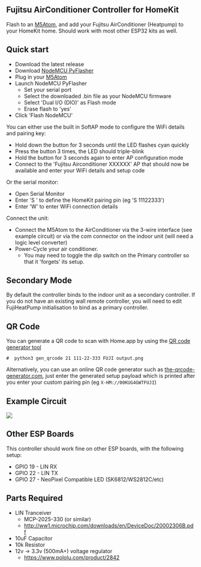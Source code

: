 Fujitsu AirConditioner Controller for HomeKit
----------
Flash to an [M5Atom](https://shop.m5stack.com/collections/atom-series/products/atom-lite-esp32-development-kit), and add your Fujitsu AirConditioner (Heatpump) to your HomeKit home. Should work with most other ESP32 kits as well.

Quick start
-----------

* Download the latest release
* Download [NodeMCU PyFlasher](https://github.com/marcelstoer/nodemcu-pyflasher)
* Plug in your [M5Atom](https://shop.m5stack.com/collections/atom-series/products/atom-lite-esp32-development-kit)
* Launch NodeMCU PyFlasher
  * Set your serial port
  * Select the downloaded .bin file as your NodeMCU firmware
  * Select 'Dual I/O (DIO)' as Flash mode
  * Erase flash to 'yes'
* Click 'Flash NodeMCU'

You can either use the built in SoftAP mode to configure the WiFi details and pairing key:
* Hold down the button for 3 seconds until the LED flashes cyan quickly
* Press the button 3 times, the LED should triple-blink
* Hold the button for 3 seconds again to enter AP configuration mode
* Connect to the 'Fujitsu Airconditioner XXXXXX' AP that should now be available and enter your WiFi details and setup code

Or the serial monitor:
* Open Serial Monitor
* Enter 'S <HOMEKIT PIN>' to define the HomeKit pairing pin (eg 'S 11122333')
* Enter 'W' to enter WiFi connection details

Connect the unit:
* Connect the M5Atom to the AirConditioner via the 3-wire interface (see example circuit) or via the com connector on the indoor unit (will need a logic level converter)
* Power-Cycle your air conditioner. 
  * You may need to toggle the dip switch on the Primary controller so that it 'forgets' its setup.


Secondary Mode
--------------

By default the controller binds to the indoor unit as a secondary controller. If you do not have an existing wall remote controller, you will need to edit FujiHeatPump initialisation to bind as a primary controller.

QR Code
-------

You can generate a QR code to scan with Home.app by using the [QR code generator tool](https://github.com/maximkulkin/esp-homekit/tree/master/tools)

```#  python3 gen_qrcode 21 111-22-333 FUJI output.png```

Alternatively, you can use an online QR code generator such as [the-qrcode-generator.com](https://www.the-qrcode-generator.com/), just enter the generated setup payload which is printed after you enter your custom pairing pin (eg `X-HM://00KUG4GWTFUJI`)

Example Circuit
---------------
<img src="https://github.com/unreality/FujiHK/blob/master/example-circuit.png"/>

Other ESP Boards
----------------

This controller should work fine on other ESP boards, with the following setup:
- GPIO 19 - LIN RX
- GPIO 22 - LIN TX 
- GPIO 27 - NeoPixel Compatible LED (SK6812/WS2812C/etc)

Parts Required
--------------
- LIN Tranceiver
  - MCP-2025-330 (or similar)
  - http://ww1.microchip.com/downloads/en/DeviceDoc/20002306B.pdf
- 10uF Capacitor
- 10k Resistor
- 12v -> 3.3v (500mA+) voltage regulator
  - https://www.pololu.com/product/2842

